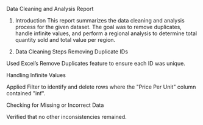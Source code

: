 Data Cleaning and Analysis Report
1. Introduction
This report summarizes the data cleaning and analysis process for the given dataset. The goal was to remove duplicates, handle infinite values, and perform a regional analysis to determine total quantity sold and total value per region.

2. Data Cleaning Steps
Removing Duplicate IDs

Used Excel’s Remove Duplicates feature to ensure each ID was unique.

Handling Infinite Values

Applied Filter to identify and delete rows where the "Price Per Unit" column contained "inf".

Checking for Missing or Incorrect Data

Verified that no other inconsistencies remained.

